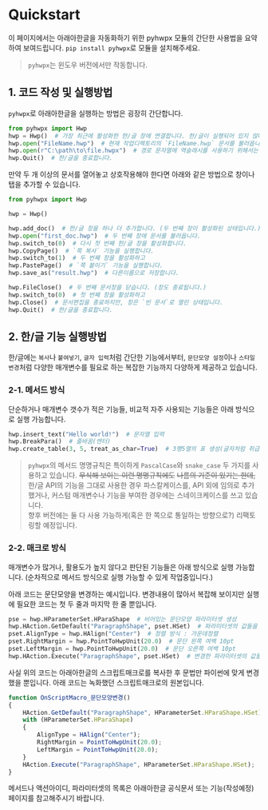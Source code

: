 # Quickstart

이 페이지에서는 아래아한글을 자동화하기 위한 pyhwpx 모듈의 간단한 
사용법을 요약하여 보여드립니다. `pip install pyhwpx`로 모듈을 
설치해주세요.

> `pyhwpx`는 윈도우 버전에서만 작동합니다.

## 1. 코드 작성 및 실행방법

`pyhwpx`로 아래아한글을 실행하는 방법은 굉장히 간단합니다.

```python
from pyhwpx import Hwp
hwp = Hwp()  # 가장 최근에 활성화한 한/글 창에 연결합니다. 한/글이 실행되어 있지 않다면 새 창을 생성합니다.
hwp.open("FileName.hwp")  # 현재 작업디렉토리의 `FileName.hwp` 문서를 불러옵니다.
hwp.open(r"C:\path\to\file.hwpx")  # 경로 문자열에 역슬래시를 사용하기 위해서는 따옴표 왼쪽에 `r`을 붙여줘야 합니다.
hwp.Quit()  # 한/글을 종료합니다.
```

만약 두 개 이상의 문서를 열어놓고 상호작용해야 한다면
아래와 같은 방법으로 창이나 탭을 추가할 수 있습니다.

```python
from pyhwpx import Hwp

hwp = Hwp()

hwp.add_doc()  # 한/글 창을 하나 더 추가합니다. (두 번째 창이 활성화된 상태입니다.)
hwp.open("first_doc.hwp")  # 두 번째 창에 문서를 불러옵니다.
hwp.switch_to(0)  # 다시 첫 번째 한/글 창을 활성화합니다.
hwp.CopyPage()  # `쪽 복사` 기능을 실행합니다.
hwp.switch_to(1)  # 두 번째 창을 활성화하고
hwp.PastePage()  # `쪽 붙이기` 기능을 실행합니다.
hwp.save_as("result.hwp")  # 다른이름으로 저장합니다.

hwp.FileClose()  # 두 번째 문서창을 닫습니다. (창도 종료됩니다.)
hwp.switch_to(0)  # 첫 번째 창을 활성화하고
hwp.Close()  # 문서편집을 종료하지만, 창은 `빈 문서`로 열린 상태입니다.
hwp.Quit()  # 한/글을 종료합니다.
```

## 2. 한/글 기능 실행방법

한/글에는 `복사`나 `붙여넣기`, `글자 입력`처럼 간단한 기능에서부터, 
`문단모양 설정`이나 `스타일 변경`처럼 다양한 매개변수를 필요로 하는 복잡한 기능까지 
다양하게 제공하고 있습니다.

### 2-1. 메서드 방식

단순하거나 매개변수 갯수가 적은 기능들, 
비교적 자주 사용되는 기능들은 
아래 방식으로 실행 가능합니다.

```Python
hwp.insert_text("Hello world!")  # 문자열 입력
hwp.BreakPara()  # 줄바꿈(엔터)
hwp.create_table(3, 5, treat_as_char=True)  # 3행5열의 표 생성(글자처럼 취급) 
```

> `pyhwpx`의 메서드 명명규칙은 특이하게 `PascalCase`와 `snake_case` 두 가지를 사용하고 있습니다. ~~무식해 보이는 이런 명명규칙에도~~
> ~~나름의 기준이 있기는 한데,~~ 한/글 API의 기능을 그대로
> 사용한 경우 파스칼케이스를, API 외에 임의로 추가했거나, 커스텀 매개변수나 기능을 부여한 경우에는 스네이크케이스를 쓰고 있습니다.  
> 향후 버전에는 둘 다 사용 가능하게(혹은 한 쪽으로 통일하는 방향으로?) 리팩토링할 예정입니다.

### 2-2. 매크로 방식

매개변수가 많거나, 활용도가 높지 않다고 판단된 기능들은 아래 방식으로 실행 가능합니다. 
(순차적으로 메서드 방식으로 실행 가능할 수 있게 작업중입니다.)

아래 코드는 문단모양을 변경하는 예시입니다. 
변경내용이 많아서 복잡해 보이지만 
실행에 필요한 코드는 첫 두 줄과 마지막 한 줄 뿐입니다. 

```Python
pse = hwp.HParameterSet.HParaShape  # 비어있는 문단모양 파라미터셋 생성
hwp.HAction.GetDefault("ParagraphShape", pset.HSet)  # 파라미터셋의 값들을 현재값으로 초기화 
pset.AlignType = hwp.HAlign("Center")  # 정렬 방식 : 가운데정렬
pset.RightMargin = hwp.PointToHwpUnit(20.0)  # 문단 왼쪽 여백 10pt
pset.LeftMargin = hwp.PointToHwpUnit(20.0)  # 문단 오른쪽 여백 10pt
hwp.HAction.Execute("ParagraphShape", pset.HSet)  # 변경한 파라미터셋의 값들을 문서에 적용
```

사실 위의 코드는 아래아한글의 스크립트매크로를 복사한 후 문법만 파이썬에 맞게 변경했을 뿐입니다.
아래 코드는 녹화했던 스크립트매크로의 원본입니다.

```JavaScript
function OnScriptMacro_문단모양변경()
{
	HAction.GetDefault("ParagraphShape", HParameterSet.HParaShape.HSet);
	with (HParameterSet.HParaShape)
	{
		AlignType = HAlign("Center");
		RightMargin = PointToHwpUnit(20.0);
		LeftMargin = PointToHwpUnit(20.0);
	}
	HAction.Execute("ParagraphShape", HParameterSet.HParaShape.HSet);
}
```

메서드나 액션아이디, 파라미터셋의 목록은 아래아한글 공식문서 또는 기능(작성예정) 페이지를 참고해주시기 바랍니다.